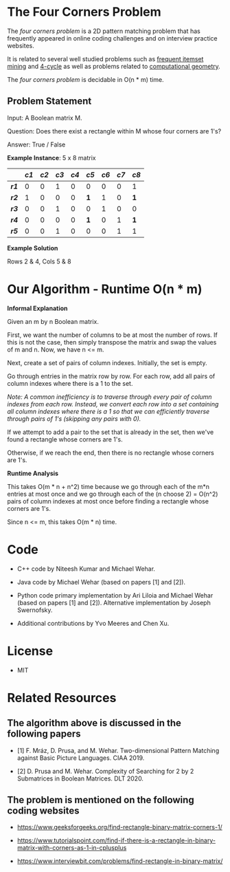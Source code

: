 # The Four Corners Problem

The *four corners problem* is a 2D pattern matching problem that has frequently appeared in online coding challenges and on interview practice websites.

It is related to several well studied problems such as [frequent itemset mining](https://citeseerx.ist.psu.edu/viewdoc/summary?doi=10.1.1.210.7727) and [4-cycle](https://www.sciencedirect.com/science/article/pii/S0304020808730196) as well as problems related to [computational geometry](http://dspace.library.uu.nl/handle/1874/16599).

The *four corners problem* is decidable in O(n \* m) time.

## Problem Statement

Input: A Boolean matrix M.

Question: Does there exist a rectangle within M whose four corners are 1's?

Answer: True / False

**Example Instance**: 5 x 8 matrix

|          | *c1* | *c2* | *c3* | *c4* | *c5*  | *c6* | *c7* | *c8*  |
| ---      | ---  | ---  | ---  | ---  | ---   | ---  | ---  | ---   |
| ***r1*** | 0    | 0    | 1    | 0    | 0     | 0    | 0    | 1     |
| ***r2*** | 1    | 0    | 0    | 0    | **1** | 1    | 0    | **1** |
| ***r3*** | 0    | 0    | 1    | 0    | 0     | 1    | 0    | 0     |
| ***r4*** | 0    | 0    | 0    | 0    | **1** | 0    | 1    | **1** |
| ***r5*** | 0    | 0    | 1    | 0    | 0     | 0    | 1    | 1     |

**Example Solution**

Rows 2 & 4, Cols 5 & 8

# Our Algorithm - Runtime O(n \* m)

**Informal Explanation**

Given an m by n Boolean matrix.

First, we want the number of columns to be at most the number of rows. If this is not the case, then simply transpose the matrix and swap the values of m and n. Now, we have n <= m.

Next, create a set of pairs of column indexes. Initially, the set is empty.

Go through entries in the matrix row by row. For each row, add all pairs of column indexes where there is a 1 to the set.

*Note: A common inefficiency is to traverse through every pair of column indexes from each row.  Instead, we convert each row into a set containing all column indexes where there is a 1 so that we can efficiently traverse through pairs of 1's (skipping any pairs with 0).*

If we attempt to add a pair to the set that is already in the set, then we've found a rectangle whose corners are 1's.

Otherwise, if we reach the end, then there is no rectangle whose corners are 1's.

**Runtime Analysis**

This takes O(m \* n + n^2) time because we go through each of the m*n entries at most once and we go through each of the (n choose 2) = O(n^2) pairs of column indexes at most once before finding a rectangle whose corners are 1's.

Since n <= m, this takes O(m \* n) time.

# Code

- C++ code by Niteesh Kumar and Michael Wehar.

- Java code by Michael Wehar (based on papers [1] and [2]).

- Python code primary implementation by Ari Liloia and Michael Wehar (based on papers [1] and [2]).  Alternative implementation by Joseph Swernofsky.

- Additional contributions by Yvo Meeres and Chen Xu.

# License

- MIT

# Related Resources

## The algorithm above is discussed in the following papers

- [1] F. Mráz, D. Prusa, and M. Wehar. Two-dimensional Pattern Matching against Basic Picture Languages. CIAA 2019.

- [2] D. Prusa and M. Wehar. Complexity of Searching for 2 by 2 Submatrices in Boolean Matrices. DLT 2020.

## The problem is mentioned on the following coding websites

- https://www.geeksforgeeks.org/find-rectangle-binary-matrix-corners-1/

- https://www.tutorialspoint.com/find-if-there-is-a-rectangle-in-binary-matrix-with-corners-as-1-in-cplusplus

- https://www.interviewbit.com/problems/find-rectangle-in-binary-matrix/
